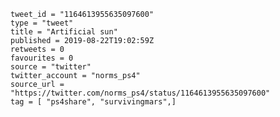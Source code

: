 ```
tweet_id = "1164613955635097600"
type = "tweet"
title = "Artificial sun"
published = 2019-08-22T19:02:59Z
retweets = 0
favourites = 0
source = "twitter"
twitter_account = "norms_ps4"
source_url = "https://twitter.com/norms_ps4/status/1164613955635097600"
tag = [ "ps4share", "survivingmars",]
```

<p class='image'><img src='https://mnf.m17s.net/2019/08/22/ECmKOGXWkAIz5eQ.jpg' alt=''></p>

